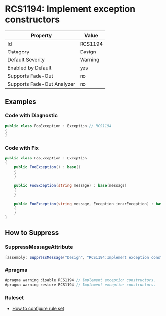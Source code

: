 # RCS1194: Implement exception constructors

Property | Value
--- | ---
Id|RCS1194
Category|Design
Default Severity|Warning
Enabled by Default|yes
Supports Fade\-Out|no
Supports Fade\-Out Analyzer|no

## Examples

### Code with Diagnostic

```csharp
public class FooException : Exception // RCS1194
{
}
```

### Code with Fix

```csharp
public class FooException : Exception
{
    public FooException() : base()
    {
    }

    public FooException(string message) : base(message)
    {
    }

    public FooException(string message, Exception innerException) : base(message, innerException)
    {
    }
}
```

## How to Suppress

### SuppressMessageAttribute

```csharp
[assembly: SuppressMessage("Design", "RCS1194:Implement exception constructors.", Justification = "<Pending>")]
```

### \#pragma

```csharp
#pragma warning disable RCS1194 // Implement exception constructors.
#pragma warning restore RCS1194 // Implement exception constructors.
```

### Ruleset

* [How to configure rule set](../HowToConfigureAnalyzers.md)
